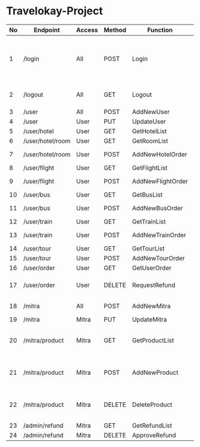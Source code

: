 # Travelokay-Project

| No | Endpoint	        | Access	| Method	| Function          | Response          | Desc                                                          |
|----| ---------------- | --------- | --------- | ----------------- | ----------------- | ------------------------------------------------------------- |
| 1  | /login	        | All		| POST		| Login             | MessageResponse   | Saat login berhasil, akan menghasilkan cookie berisi token.   |
| 2  | /logout	        | All		| GET		| Logout            | MessageResponse   | Menghapus cookie yang berisi token.                           |
| 3  | /user		    | All		| POST		| AddNewUser	    | MessageResponse   | Register user.                                                |
| 4  | /user		    | User		| PUT		| UpdateUser	    | MessageResponse   | -                                                             |
| 5  | /user/hotel	    | User		| GET		| GetHotelList      | HotelsResponse    | -                                                             |
| 6  | /user/hotel/room | User		| GET		| GetRoomList       | RoomsResponse     | -                                                             |
| 7  | /user/hotel/room | User		| POST		| AddNewHotelOrder  | MessageResponse   | Trigger table rooms.                                          |
| 8  | /user/flight	    | User		| GET		| GetFlightList     | FlightResponse    | -                                                             |
| 9  | /user/flight	    | User		| POST		| AddNewFlightOrder | MessageResponse   | Trigger table seats.                                          |
| 10 | /user/bus 	    | User		| GET		| GetBusList        | BussesResponse    | -                                                             |
| 11 | /user/bus 	    | User		| POST		| AddNewBusOrder    | MessageResponse   | Trigger table seats.                                          |
| 12 | /user/train	    | User		| GET		| GetTrainList      | TrainsResponse    | -                                                             |
| 13 | /user/train	    | User		| POST		| AddNewTrainOrder  | MessageResponse   | Trigger table seats.                                          |
| 14 | /user/tour	    | User		| GET		| GetTourList       | ToursResponse     | -                                                             |
| 15 | /user/tour	    | User		| POST		| AddNewTourOrder   | MessageResponse   | -                                                             |
| 16 | /user/order	    | User		| GET		| GetUserOrder      | OrdersResponse    | -                                                             |
| 17 | /user/order 	    | User		| DELETE	| RequestRefund     | MessageResponse   | Insert new data to table refunds.                             |
| 18 | /mitra	        | All		| POST		| AddNewMitra	    | MessageResponse   | Register mitra.                                               |
| 19 | /mitra	        | Mitra		| PUT		| UpdateMitra   	| MessageResponse   | -                                                             |
| 20 | /mitra/product   | Mitra		| GET		| GetProductList   	| ProductsResponse  | Query berbeda berdasarkan jenis mitra.                        |
| 21 | /mitra/product   | Mitra		| POST  	| AddNewProduct   	| MessageResponse   | Query berbeda berdasarkan jenis mitra.                        |
| 22 | /mitra/product   | Mitra		| DELETE	| DeleteProduct   	| MessageResponse   | Query berbeda berdasarkan jenis mitra.                        |
| 23 | /admin/refund    | Mitra		| GET		| GetRefundList   	| RefundResponse    | -                                                             |
| 24 | /admin/refund    | Mitra		| DELETE	| ApproveRefund   	| MessageResponse   | -                                                             |

